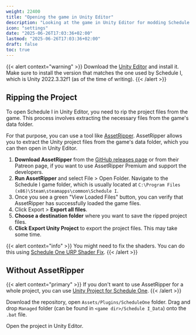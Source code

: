 ```yaml
---
weight: 22400
title: "Opening the game in Unity Editor"
description: "Looking at the game in Unity Editor for modding Schedule I"
icon: "settings"
date: "2025-06-26T17:03:36+02:00"
lastmod: "2025-06-26T17:03:36+02:00"
draft: false
toc: true
---
```


{{< alert context="warning" >}}
Download the <a href="https://unity.com/download">Unity Editor</a> and install it. Make sure to install the version that matches the one used by Schedule I, which is Unity 2022.3.32f1 (as of the time of writing).
{{< /alert >}}

## Ripping the Project

To open Schedule I in Unity Editor, you need to rip the project files from the game. This process involves extracting the necessary files from the game's data folder.

For that purpose, you can use a tool like [AssetRipper](https://github.com/AssetRipper/AssetRipper). AssetRipper allows you to extract the Unity project files from the game's data folder, which you can then open in Unity Editor.

1. **Download AssetRipper** from the [GitHub releases page](https://github.com/AssetRipper/AssetRipper/releases/latest) or from their Patreon page, if you want to use AssetRipper Premium and support the developers.
2. **Run AssetRipper** and select File > Open Folder. Navigate to the Schedule I game folder, which is usually located at `C:\Program Files (x86)\Steam\steamapps\common\Schedule I`.
3. Once you see a green "View Loaded Files" button, you can verify that AssetRipper has successfully loaded the game files.
4. Click Export > **Export all files**.
5. **Choose a destination folder** where you want to save the ripped project files.
6. **Click Export Unity Project** to export the project files. This may take some time.

{{< alert context="info" >}}
You might need to fix the shaders. You can do this using <a href="https://github.com/xmusjackson/SIShaderFix">Schedule One URP Shader Fix</a>.
{{< /alert >}}

## Without AssetRipper

{{< alert context="primary" >}}
If you don't want to use AssetRipper for a whole project, you can use <a href="https://github.com/Skippeh/ScheduleOne_UnityProject">Unity Project for Schedule One</a>.
{{< /alert >}}

Download the repository, open `Assets/Plugins/ScheduleOne` folder. Drag and drop `Managed` folder (can be found in `<game dir>/Schedule I_Data`) onto the `.bat` file.

Open the project in Unity Editor.